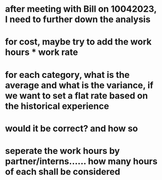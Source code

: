 # after meeting with Bill on 10042023, I need to further down the analysis

# for cost, maybe try to add the work hours \* work rate

# for each category, what is the average and what is the variance, if we want to set a flat rate based on the historical experience

# would it be correct? and how so

# seperate the work hours by partner/interns...... how many hours of each shall be considered

